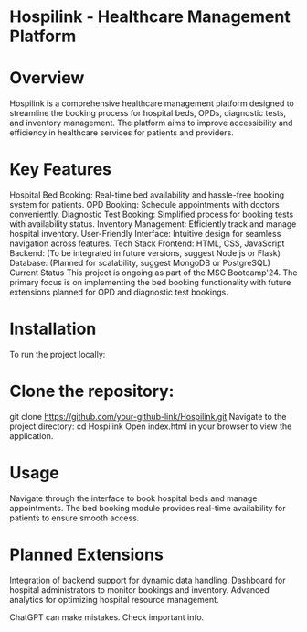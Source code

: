 # Hospilink - Healthcare Management Platform
# Overview
Hospilink is a comprehensive healthcare management platform designed to streamline the booking process for hospital beds, OPDs, diagnostic tests, and inventory management. The platform aims to improve accessibility and efficiency in healthcare services for patients and providers.

# Key Features
Hospital Bed Booking: Real-time bed availability and hassle-free booking system for patients.
OPD Booking: Schedule appointments with doctors conveniently.
Diagnostic Test Booking: Simplified process for booking tests with availability status.
Inventory Management: Efficiently track and manage hospital inventory.
User-Friendly Interface: Intuitive design for seamless navigation across features.
Tech Stack
Frontend: HTML, CSS, JavaScript
Backend: (To be integrated in future versions, suggest Node.js or Flask)
Database: (Planned for scalability, suggest MongoDB or PostgreSQL)
Current Status
This project is ongoing as part of the MSC Bootcamp'24. The primary focus is on implementing the bed booking functionality with future extensions planned for OPD and diagnostic test bookings.

# Installation
To run the project locally:

# Clone the repository:
git clone https://github.com/your-github-link/Hospilink.git
Navigate to the project directory:
cd Hospilink
Open index.html in your browser to view the application.
# Usage
Navigate through the interface to book hospital beds and manage appointments.
The bed booking module provides real-time availability for patients to ensure smooth access.
# Planned Extensions
Integration of backend support for dynamic data handling.
Dashboard for hospital administrators to monitor bookings and inventory.
Advanced analytics for optimizing hospital resource management.











ChatGPT can make mistakes. Check important info.
